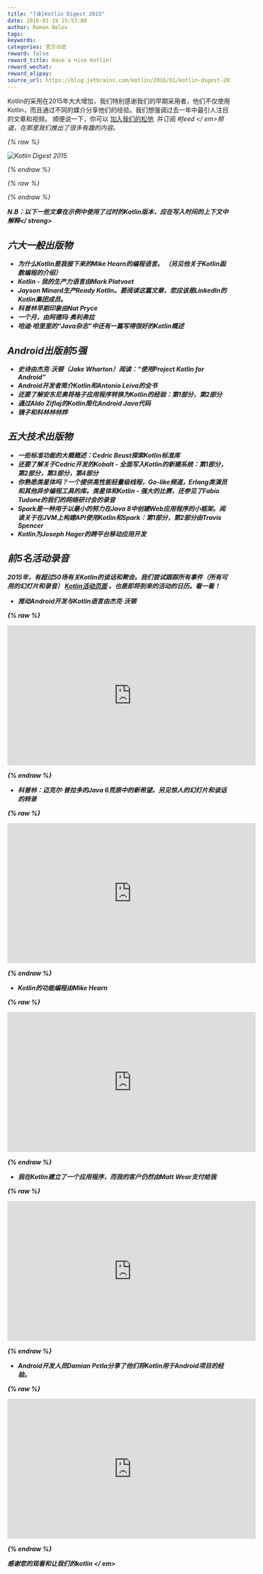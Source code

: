 ```yaml
---
title: "[译]Kotlin Digest 2015"
date: 2016-01-19 15:53:00
author: Roman Belov
tags:
keywords:
categories: 官方动态
reward: false
reward_title: Have a nice Kotlin!
reward_wechat:
reward_alipay:
source_url: https://blog.jetbrains.com/kotlin/2016/01/kotlin-digest-2015/
---
```


Kotlin的采用在2015年大大增加，我们特别感谢我们的早期采用者，他们不仅使用Kotlin，而且通过不同的媒介分享他们的经验。我们想强调过去一年中最引人注目的文章和视频。
顺便说一下，你可以 [加入我们的松弛](http://kotlinslackin.herokuapp.com/)  并订阅<em> #feed </ em>频道，在那里我们推出了很多有趣的内容。

{% raw %}
<p><img alt="Kotlin Digest 2015" class="alignnone size-full wp-image-3501" data-recalc-dims="1" src="https://i0.wp.com/blog.jetbrains.com/kotlin/files/2016/01/Digest-2015-Cover.png?resize=640%2C320&amp;ssl=1"/></p>
{% endraw %}


{% raw %}
<p><span id="more-3400"></span></p>
{% endraw %}

<strong> N.B：以下一些文章在示例中使用了过时的Kotlin版本，应在写入时间的上下文中解释</ strong>
## 六大一般出版物


* 为什么Kotlin是我接下来的Mike Hearn的编程语言。 （另见他关于Kotlin函数编程的介绍）
* Kotlin  - 我的生产力语言由Mark Platvoet
* Jayson Minard生产Ready Kotlin。要阅读这篇文章，您应该是LinkedIn的Kotlin集团成员。
* 科普林早期印象由Nat Pryce
* 一个月，由阿德玛·奥利弗拉
* 哈迪·哈里里的“Java杂志”中还有一篇写得很好的Kotlin概述

## Android出版前5强


* 史诗由杰克·沃顿（Jake Wharton）阅读：“使用Project Kotlin for Android”
* Android开发者简介Kotlin和Antonio Leiva的全书
* 还要了解安东尼奥将格子应用程序转换为Kotlin的经验：第1部分，第2部分
* 通过Aldo Ziflaj的Kotlin简化Android Java代码
* 镜子和科林林林烨

## 五大技术出版物


* 一些标准功能的大概概述：Cedric Beust探索Kotlin标准库
* 还要了解关于Cedric开发的Kobalt  - 全面写入Kotlin的新建系统：第1部分，第2部分，第3部分，第4部分
* 你熟悉类星体吗？一个提供高性能轻量级线程，Go-like频道，Erlang类演员和其他异步编程工具的库。类星体和Kotlin - 强大的比赛，还参见了Fabio Tudone的我们的网络研讨会的录音
* Spark是一种用于以最小的努力在Java 8中创建Web应用程序的小框架。阅读关于在JVM上构建API使用Kotlin和Spark：第1部分，第2部分由Travis Spencer
* Kotlin为Joseph Hager的跨平台移动应用开发

## 前5名活动录音

2015年，有超过50场有关Kotlin的谈话和聚会。我们尝试跟踪所有事件（所有可用的幻灯片和录音） [Kotlin活动页面](https://kotlinlang.org/docs/events.html) 。也是即将到来的活动的日历。看一看！

* 推动Android开发与Kotlin语言由杰克·沃顿


{% raw %}
<p><iframe allowfullscreen="allowfullscreen" frameborder="0" height="315" mozallowfullscreen="mozallowfullscreen" src="https://player.vimeo.com/video/144877458" webkitallowfullscreen="webkitallowfullscreen" width="560"></iframe></p>
{% endraw %}


* 科普林：迈克尔·普拉多的Java 6荒原中的新希望。另见惊人的幻灯片和谈话的转录


{% raw %}
<p><iframe allowfullscreen="allowfullscreen" frameborder="0" height="315" src="https://www.youtube.com/embed/0BiPmgk3nyw" width="560"></iframe></p>
{% endraw %}


* Kotlin的功能编程由Mike Hearn


{% raw %}
<p><iframe allowfullscreen="allowfullscreen" frameborder="0" height="315" src="https://www.youtube.com/embed/AhA-Q7MOre0" width="560"></iframe></p>
{% endraw %}


* 我在Kotlin建立了一个应用程序，而我的客户仍然由Matt Wear支付给我


{% raw %}
<p><iframe allowfullscreen="allowfullscreen" frameborder="0" height="315" src="https://www.youtube.com/embed/d7BiXy3Qdt8" width="560"></iframe></p>
{% endraw %}


* Android开发人员Damian Petla分享了他们将Kotlin用于Android项目的经验。


{% raw %}
<p><iframe allowfullscreen="allowfullscreen" frameborder="0" height="315" src="https://www.youtube.com/embed/011AL3Z6VmM" width="560"></iframe></p>
{% endraw %}

感谢您的观看和<em>让我们的kotlin </ em>
